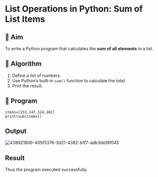 # List Operations in Python: Sum of List Items

## 🎯 Aim
To write a Python program that calculates the **sum of all elements** in a list.

## 🧠 Algorithm
1. Define a list of numbers.
2. Use Python’s built-in `sum()` function to calculate the total.
3. Print the result.

## 🧾 Program

```
items=[153,147,124,102]
print(sum(items))

```

## Output
![438921806-405f5376-3d21-4382-b1f7-adb3de19f045](https://github.com/user-attachments/assets/d5819953-dfa3-43de-b224-cc797f28f1d6)


## Result

Thus the program executed successfully.

